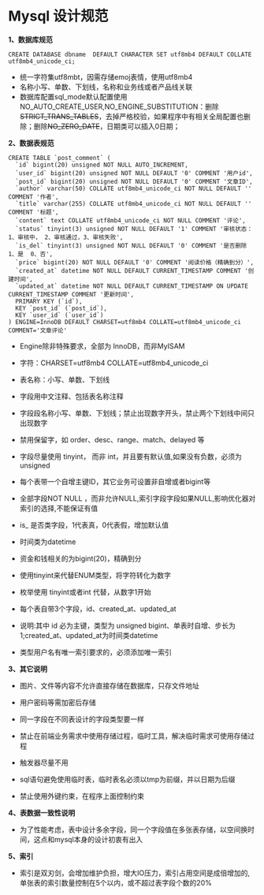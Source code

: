# Mysql 设计规范

**1、数据库规范**

```
CREATE DATABASE dbname  DEFAULT CHARACTER SET utf8mb4 DEFAULT COLLATE utf8mb4_unicode_ci;
```

* 统一字符集utf8mbt，因需存储emoj表情，使用utf8mb4
* 名称小写、单数、下划线，名称和业务线或者产品线关联
* 数据库配置sql\_mode默认配置使用NO\_AUTO\_CREATE\_USER,NO\_ENGINE\_SUBSTITUTION：删除~~STRICT\_TRANS\_TABLES~~，去掉严格校验，如果程序中有相关全局配置也删除；删除~~NO\_ZERO\_DATE~~，日期类可以插入0日期；

**2、数据表规范**

    CREATE TABLE `post_comment` (
      `id` bigint(20) unsigned NOT NULL AUTO_INCREMENT,
      `user_id` bigint(20) unsigned NOT NULL DEFAULT '0' COMMENT '用户id',
      `post_id` bigint(20) unsigned NOT NULL DEFAULT '0' COMMENT '文章ID',
      `author` varchar(50) COLLATE utf8mb4_unicode_ci NOT NULL DEFAULT '' COMMENT '作者',
      `title` varchar(255) COLLATE utf8mb4_unicode_ci NOT NULL DEFAULT '' COMMENT '标题',
      `content` text COLLATE utf8mb4_unicode_ci NOT NULL COMMENT '评论',
      `status` tinyint(3) unsigned NOT NULL DEFAULT '1' COMMENT '审核状态：1、审核中， 2、审核通过，3、审核失败',
      `is_del` tinyint(3) unsigned NOT NULL DEFAULT '0' COMMENT '是否删除 1、是  0、否',
      `price` bigint(20) NOT NULL DEFAULT '0' COMMENT '阅读价格（精确到分）',
      `created_at` datetime NOT NULL DEFAULT CURRENT_TIMESTAMP COMMENT '创建时间',
      `updated_at` datetime NOT NULL DEFAULT CURRENT_TIMESTAMP ON UPDATE CURRENT_TIMESTAMP COMMENT '更新时间',
      PRIMARY KEY (`id`),
      KEY `post_id` (`post_id`),
      KEY `user_id` (`user_id`)
    ) ENGINE=InnoDB DEFAULT CHARSET=utf8mb4 COLLATE=utf8mb4_unicode_ci COMMENT='文章评论'

* Engine除非特殊要求，全部为 InnoDB，而非MyISAM

* 字符：CHARSET=utf8mb4 COLLATE=utf8mb4\_unicode\_ci

* 表名称：小写、单数、下划线

* 字段用中文注释、包括表名称注释

* 字段段名称小写、单数、下划线；禁止出现数字开头，禁止两个下划线中间只 出现数字

* 禁用保留字，如 order、desc、range、match、delayed 等

* 字段尽量使用 tinyint， 而非 int，并且要有默认值,如果没有负数，必须为unsigned

* 每个表带一个自增主键ID，其它业务可设置非自增或者bigint等

* 全部字段NOT NULL ，而非允许NULL,索引字段字段如果NULL,影响优化器对索引的选择,不能保证有值

* is\_ 是否类字段，1代表真，0代表假，增加默认值

* 时间类为datetime

* 资金和钱相关的为bigint\(20\)，精确到分

* 使用tinyint来代替ENUM类型，将字符转化为数字

* 枚举使用 tinyint或者int 代替，从数字1开始

* 每个表自带3个字段，id、created\_at、updated\_at

* 说明:其中 id 必为主键，类型为 unsigned bigint、单表时自增、步长为 1;created\_at、updated\_at为时间类datetime

* 类型用户名有唯一索引要求的，必须添加唯一索引

**3、其它说明**

* 图片、文件等内容不允许直接存储在数据库，只存文件地址

* 用户密码等需加密后存储

* 同一字段在不同表设计的字段类型要一样

* 禁止在前端业务需求中使用存储过程，临时工具，解决临时需求可使用存储过程

* 触发器尽量不用

* sql语句避免使用临时表，临时表名必须以tmp为前缀，并以日期为后缀

* 禁止使用外键约束，在程序上面控制约束

**4、表数据一致性说明**

* 为了性能考虑，表中设计多余字段，同一个字段值在多张表存储，以空间换时间，这点和mysql本身的设计初衷有出入

**5、索引**

* 索引是双刃剑，会增加维护负担，增大IO压力，索引占用空间是成倍增加的,单张表的索引数量控制在5个以内，或不超过表字段个数的20%



